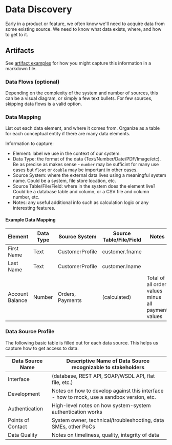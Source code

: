 # Data Discovery

Early in a product or feature, we often know we'll need to acquire data from some existing source. We need to know what data exists, where, and how to get to it.

## Artifacts

See [artifact examples](data-discovery-artifact-example.md) for how you might capture this information in a markdown file.

### Data Flows (optional)

Depending on the complexity of the system and number of sources, this can be a visual diagram, or simply a few text bullets. For few sources, skipping data flows is a valid option.

### Data Mapping

List out each data element, and where it comes from. Organize as a table for each conceptual entity if there are many data elements.

Information to capture:

* Element: label we use in the context of our system.
* Data Type: the format of the data (Text/Number/Date/PDF/Image/etc). Be as precise as makes sense - `number` may be sufficint for many use cases but `float` or `double` may be important in other cases.
* Source System: where the external data lives using a meaningful system name. Could be a system, file store location, etc.
* Source Table/File/Field: where in the system does the element live? Could be a database table and column, or a CSV file and column number, etc.
* Notes: any useful additional info such as calculation logic or any interesting features.

#### Example Data Mapping

| Element | Data Type | Source System | Source Table/File/Field | Notes |
| --- | --- | --- | --- | --- |
| First Name | Text | CustomerProfile | customer.fname | |
| Last Name | Text | CustomerProfile | customer.lname | |
| Account Balance | Number | Orders, Payments | (calculated) | Total of all order values minus all payment values |


### Data Source Profile

The following basic table is filled out for each data source. This helps us capture how to get access to data. 

| Data Source Name | Descriptive Name of Data Source recognizable to stakeholders |
| --- | --- |
| Interface | (database, REST API, SOAP/WSDL API, flat file, etc.) |
| Development | Notes on how to develop against this interface - how to mock, use a sandbox version, etc. |
| Authentication | High-level notes on how system-system authentication works |
| Points of Contact | System owner, technical/troubleshooting, data SMEs, other PoCs |
| Data Quality | Notes on timeliness, quality, integrity of data |

